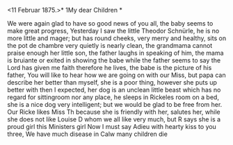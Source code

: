  <11 Februar 1875.>*
1My dear Children <Fried>*

We were again glad to have so good news of you all, the baby seems to make great progress, Yesterday I saw the little Theodor Schnürle, he is no more little and mager; but has round cheeks, very merry and healthy, sits on the pot de chambre very quietly is nearly clean, the grandmama cannot praise enough her little son, the father laughs in speaking of him, the mama is bruiante or exited in showing the babe while the father seems to say the Lord has given me faith therefore he lives, the babe is the picture of his father, You will like to hear how we are going on with our Miss, but papa can describe her better than myself, she is a poor thing, however she puts up better with then I expected, her dog is an unclean little beast which has no regard for sittingroom nor any place, he sleeps in Rickeles room on a bed, she is a nice dog very intelligent; but we would be glad to be free from her. Our Ricke likes Miss Th because she is friendly with her, salutes her, while she does not like Louise D whom we all like very much, but R says she is a proud girl this Ministers girl Now I must say Adieu with hearty kiss to you three, We have much disease in Calw many children die 